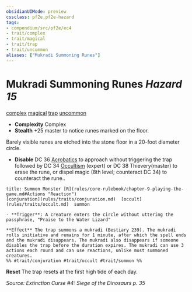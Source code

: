```yaml
---
obsidianUIMode: preview
cssclass: pf2e,pf2e-hazard
tags:
- compendium/src/pf2e/ec4
- trait/complex
- trait/magical
- trait/trap
- trait/uncommon
aliases: ["Mukradi Summoning Runes"]
---
```

# Mukradi Summoning Runes *Hazard 15*  
[complex](rules/traits/complex.md)  [magical](rules/traits/magical.md)  [trap](rules/traits/trap.md)  [uncommon](rules/traits/uncommon.md)  

- **Complexity** Complex
- **Stealth** +25 master to notice runes marked on the floor.  

Barely visible runes are etched into the stone floor in a 20-foot diameter circle.

- **Disable** DC 36 [Acrobatics](compendium/skills.md#Acrobatics) to approach without triggering the trap followed by DC 34 [Occultism](compendium/skills.md#Occultism) (expert) or DC 38 Thievery(master) to erase the rune, or dispel magic (8th level; counteract DC 34) to counteract the rune..  
     
```ad-embed-ability
title: Summon Monster [R](rules/core-rulebook/chapter-9-playing-the-game.md#Actions "Reaction")
[conjuration](rules/traits/conjuration.md)  [occult](rules/traits/occult.md)  summon  

- **Trigger**: A creature enters the circle without uttering the passphrase, "Praise to the Water Lizard"

**Effect** The trap summons a mukradi (Bestiary 239). The mukradi rolls initiative and remains for 1 minute, after which the spell ends and the mukradi disappears. The mukradi also disappears if someone disables the trap before the duration expires. The mukradi can use 3 actions each round and can use reactions, unlike most summoned creatures.  
%% #trait/conjuration #trait/occult #trait/summon %%
```

**Reset** The trap resets at the first high tide of each day.  

*Source: Extinction Curse #4: Siege of the Dinosaurs p. 35*